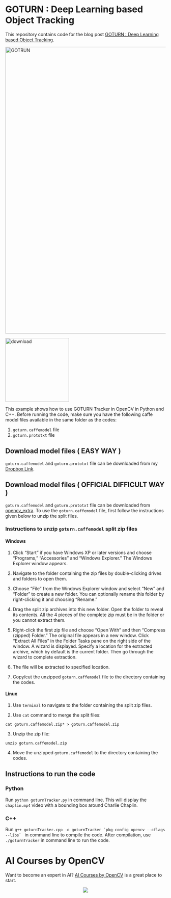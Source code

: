 # GOTURN : Deep Learning based Object Tracking
This repository contains code for the blog post [GOTURN : Deep Learning based Object Tracking](https://learnopencv.com/goturn-deep-learning-based-object-tracking/).

<img src="https://learnopencv.com/wp-content/uploads/2018/07/goturn-inputs-ouputs-1024x487.jpg" alt="GOTRUN" width="900">

[<img src="https://learnopencv.com/wp-content/uploads/2022/07/download-button-e1657285155454.png" alt="download" width="200">](https://www.dropbox.com/scl/fo/9p46v1crmre9tx5kddhks/h?dl=1&rlkey=a29x4yzgolnoiu8owmrd3lhdc)

This example shows how to use GOTURN Tracker in OpenCV in Python and C++. Before running the code, make sure you have the following caffe model files available in the same folder as the codes:

1) `goturn.caffemodel` file
2) `goturn.prototxt` file

## Download model files ( EASY WAY ) 
`goturn.caffemodel` and `goturn.prototxt` file can be downloaded from my [Dropbox Link](https://www.dropbox.com/sh/77frbrkmf9ojfm6/AACgY7-wSfj-LIyYcOgUSZ0Ua?dl=1).

## Download model files ( OFFICIAL DIFFICULT WAY ) 
`goturn.caffemodel` and `goturn.prototxt` file can be downloaded from [opencv_extra](https://github.com/opencv/opencv_extra/tree/c4219d5eb3105ed8e634278fad312a1a8d2c182d/testdata/tracking).
To use the `goturn.caffemodel` file, first follow the instructions given below to unzip the split files.

### Instructions to unzip `goturn.caffemodel` split zip files

#### Windows

1) Click “Start” if you have Windows XP or later versions and choose “Programs,” “Accessories” and “Windows Explorer.” The Windows Explorer window appears.
 
2) Navigate to the folder containing the zip files by double-clicking drives and folders to open them.
 
3) Choose “File” from the Windows Explorer window and select “New” and “Folder” to create a new folder. You can optionally rename this folder by right-clicking it and choosing “Rename.”
 
4) Drag the split zip archives into this new folder. Open the folder to reveal its contents. All the 4 pieces of the complete zip must be in the folder or you cannot extract them.

5) Right-click the first zip file and choose “Open With” and then “Compress (zipped) Folder.” The original file appears in a new window.
Click “Extract All Files” in the Folder Tasks pane on the right side of the window. A wizard is displayed. Specify a location for the extracted archive, which by default is the current folder. Then go through the wizard to complete extraction.
 
6) The file will be extracted to specified location.

7) Copy/cut the unzipped `goturn.caffemodel` file to the directory containing the codes.

#### Linux

1) Use `terminal` to navigate to the folder containing the split zip files.

2) Use `cat` command to merge the split files:

`cat goturn.caffemodel.zip* > goturn.caffemodel.zip`

3) Unzip the zip file:

`unzip goturn.caffemodel.zip`

4) Move the unzipped `goturn.caffemodel` to the directory containing the codes.

## Instructions to run the code

### Python

Run `python goturnTracker.py` in command line. This will display the `chaplin.mp4` video with a bounding box around Charlie Chaplin.

### C++

Run ``g++ goturnTracker.cpp -o goturnTracker `pkg-config opencv --cflags --libs` `` in command line to compile the code.
After compilation, use `./goturnTracker` in command line to run the code.


# AI Courses by OpenCV

Want to become an expert in AI? [AI Courses by OpenCV](https://opencv.org/courses/) is a great place to start. 

<a href="https://opencv.org/courses/">
<p align="center"> 
<img src="https://www.learnopencv.com/wp-content/uploads/2020/04/AI-Courses-By-OpenCV-Github.png">
</p>
</a>

